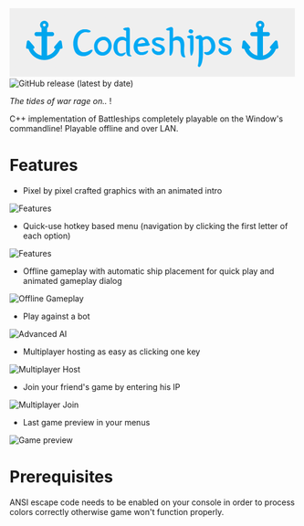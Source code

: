 ![Features](screenshots/Banner.png) ![GitHub release (latest by date)](https://img.shields.io/github/v/release/nizar1999/Codeships)

*The tides of war rage on..* !

C++ implementation of Battleships completely playable on the Window's commandline!
Playable offline and over LAN.

# Features
- Pixel by pixel crafted graphics with an animated intro

![Features](screenshots/intro.PNG)

- Quick-use hotkey based menu (navigation by clicking the first letter of each option)

![Features](screenshots/menu.PNG)

- Offline gameplay with automatic ship placement for quick play and animated gameplay dialog

![Offline Gameplay](screenshots/gameplay1.PNG)

- Play against a bot

![Advanced AI](screenshots/gameplay2.PNG)

- Multiplayer hosting as easy as clicking one key

![Multiplayer Host](screenshots/mhost.PNG)

- Join your friend's game by entering his IP

![Multiplayer Join](screenshots/mjoin.PNG)

- Last game preview in your menus

![Game preview](screenshots/EndGame2.PNG)

# Prerequisites
ANSI escape code needs to be enabled on your console in order to process colors correctly otherwise game won't function properly.

